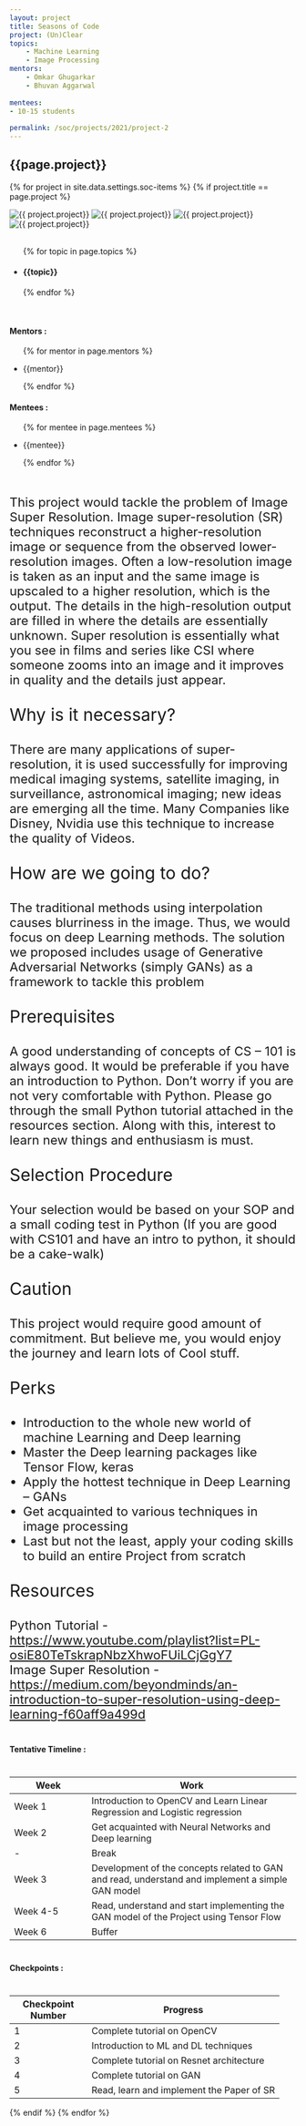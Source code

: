 ```yaml
---
layout: project
title: Seasons of Code
project: (Un)Clear
topics:
    - Machine Learning
    - Image Processing
mentors:
    - Omkar Ghugarkar
    - Bhuvan Aggarwal     
    
mentees:
- 10-15 students   
    
permalink: /soc/projects/2021/project-2
---
```


<h2 class="display1 m-3 p-3 text-center project-title">{{page.project}}</h2>

{% for project in site.data.settings.soc-items %}
{% if project.title == page.project %}
<div class ="img-soc d-block"> 
    <img src="{{ site.baseurl }}/{{ project.image }}" alt="{{ project.project}}" class="image-1">
    <img src="{{ site.baseurl }}/{{ project.image }}" alt="{{ project.project}}" class="image-2">
    <img src="{{ site.baseurl }}/{{ project.image }}" alt="{{ project.project}}" class="image-3">
    <img src="{{ site.baseurl }}/{{ project.image }}" alt="{{ project.project}}" class="image-4">
</div>
<div>
    <br>
    <ul>
        {% for topic in page.topics %}
        <li><h4 class="text-primary text-center">{{topic}}</h4></li>
        {% endfor %}
    </ul>
    <br>
    <h4 class="display3  ">Mentors :</h4> 
    <ul>
        {% for mentor in page.mentors %}
        <li><p class="lead">{{mentor}}</p></li>
        {% endfor %}
    </ul>
    <h4 class="display3  ">Mentees :</h4> 
    <ul>
        {% for mentee in page.mentees %}
        <li><p class="lead">{{mentee}}</p></li>
        {% endfor %}
    </ul>
</div>
<div>
    <p class="display3 project-desc" style = "font-size:22px;" >
        <br>
        This project would tackle the problem of Image Super Resolution. Image super-resolution (SR) techniques reconstruct a higher-resolution image or sequence from the observed lower-resolution images. Often a low-resolution image is taken as an input and the same image is upscaled to a higher resolution, which is the output. The details in the high-resolution output are filled in where the details are essentially unknown. Super resolution is essentially what you see in films and series like CSI where someone zooms into an image and it improves in quality and the details just appear.
        <br>
        </p>
        <p class= "lead" style = "font-size:30px;"> Why is it necessary?</p>
        <p class="display3" style = "font-size:22px;" >
        There are many applications of super-resolution, it is used successfully for improving medical imaging systems, satellite imaging, in surveillance, astronomical imaging; new ideas are emerging all the time. Many Companies like Disney, Nvidia use this technique to increase the quality of Videos.
        <br>
        </p>
        <p class= "lead" style = "font-size:30px;"> How are we going to do?</p>
        <p class="display3" style = "font-size:22px;" >
        The traditional methods using interpolation causes blurriness in the image. Thus, we would focus on deep Learning methods. The solution we proposed includes usage of Generative Adversarial Networks (simply GANs) as a framework to tackle this problem
        </p>
        <p class= "lead" style = "font-size:30px;"> Prerequisites</p>
        <p class="display3" style = "font-size:22px;" >
        A good understanding of concepts of CS – 101 is always good. It would be preferable if you have an introduction to Python. Don’t worry if you are not very comfortable with Python. Please go through the small Python tutorial attached in the resources section. Along with this, interest to learn new things and enthusiasm is must.
        </p>
        <p class= "lead" style = "font-size:30px;">Selection Procedure</p>
        <p class="display3" style = "font-size:22px;" >
        Your selection would be based on your SOP and a small coding test in Python (If you are good with CS101 and have an intro to python, it should be a cake-walk)
        </p>
        <p class= "lead" style = "font-size:30px;">Caution</p>
        <p class="display3" style = "font-size:22px;" >
        This project would require good amount of commitment. But believe me, you would enjoy the journey and learn lots of Cool stuff.
        </p>
        <p class= "lead" style = "font-size:30px;">Perks</p>
        <ul style = "list-style-type: disc">
        <li class="display3 mb-2" style = "font-size:22px;">Introduction to the whole new world of machine Learning and Deep learning</li>
        <li class="display3 mb-2" style = "font-size:22px;">Master the Deep learning packages like Tensor Flow, keras</li>
        <li class="display3 mb-2" style = "font-size:22px;">Apply the hottest technique in Deep Learning – GANs</li>
        <li class="display3 mb-2" style = "font-size:22px;">Get acquainted to various techniques in image processing</li>
        <li class="display3 mb-2" style = "font-size:22px;">Last but not the least, apply your coding skills to build an entire Project from scratch</li>
        </ul>
        <p class= "lead" style = "font-size:30px;">Resources</p>
        <p class="display3" style = "font-size:22px;" >
        Python Tutorial - <a  href ="https://www.youtube.com/playlist?list=PL-osiE80TeTskrapNbzXhwoFUiLCjGgY7">https://www.youtube.com/playlist?list=PL-osiE80TeTskrapNbzXhwoFUiLCjGgY7</a>
        <br>
        Image Super Resolution - <a href = "https://medium.com/beyondminds/an-introduction-to-super-resolution-using-deep-learning-f60aff9a499d">https://medium.com/beyondminds/an-introduction-to-super-resolution-using-deep-learning-f60aff9a499d</a>
        </p>
</div>
<div class = "d-flex">
<div>
    <h4 class="display3" style="margin:40px 0px 40px 0px;">Tentative Timeline :</h4>
    <table class="table table-striped">
    <thead>
        <tr>
        <th>Week</th>
        <th>Work</th>
        </tr>
    </thead>
    <tbody>
    <tr>
      <td style='width: 120px'>Week 1</td>
      <td>Introduction to OpenCV and Learn Linear Regression and Logistic regression</td>
    </tr>
    <tr>
      <td>Week 2</td>
      <td>Get acquainted with Neural Networks and Deep learning</td>
    </tr>
    <tr>
      <td> - </td>
      <td>Break</td>
    </tr>
    <tr>
      <td>Week 3</td>
      <td>Development of the concepts related to GAN and read, understand and implement a simple GAN model</td>
    </tr>
    <tr>
      <td>Week 4-5</td>
      <td>Read, understand and start implementing the GAN model of the Project using Tensor Flow</td>
    </tr>
    <tr>
      <td>Week 6</td>
      <td>Buffer</td>
    </tr>
    </tbody>
    </table>
</div>
<div>
    <h4 class="display3" style="margin:40px 0px 40px 0px;">Checkpoints :</h4>
    <table class="table table-striped">
    <thead>
        <tr>
        <th class = 'text-nowrap'>Checkpoint Number</th>
        <th>Progress</th>
        </tr>
    </thead>
    <tbody>
    <tr>
      <td style='width: 120px'>1</td>
      <td>Complete tutorial on OpenCV</td>
    </tr>
    <tr>
      <td>2</td>
      <td>Introduction to ML and DL techniques</td>
    </tr>
    <tr>
      <td>3</td>
      <td>Complete tutorial on Resnet architecture</td>
    </tr>
    <tr>
      <td>4</td>
      <td>Complete tutorial on GAN</td>
    </tr>
    <tr>
      <td>5</td>
      <td>Read, learn and implement the Paper of SR</td>
    </tr>
    </tbody>
    </table>
</div>
</div>
{% endif %}
{% endfor %}
